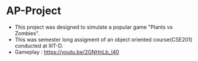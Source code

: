 # AP-Project
- This project was designed to simulate a popular game "Plants vs Zombies". 
- This was semester long assigment of an object oriented course(CSE201) conducted at IIIT-D.
- Gameplay : https://youtu.be/2GNHnLb_I40

